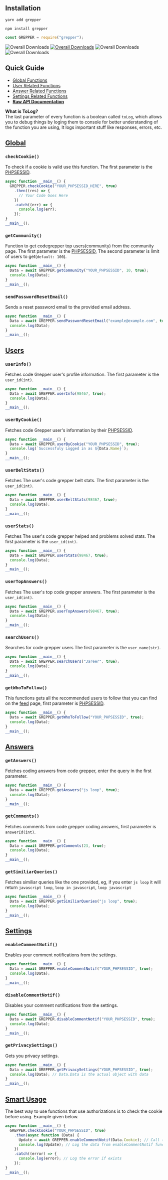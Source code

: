## Installation

```shell
yarn add grepper
```

```shell
npm install grepper
```

```js
const GREPPER = require("grepper");
```

![Overall Downloads](https://img.shields.io/discord/905186462486646814)
[![Overall Downloads](https://img.shields.io/npm/dt/grepper)](https://www.npmjs.com/package/grepper)
![Overall Downloads](https://img.shields.io/npm/v/grepper)
![Overall Downloads](https://img.shields.io/npm/l/grepper)

## Quick Guide

- [Global Functions](https://github.com/jareer12/grepper#global)
- [User Related Functions](https://github.com/jareer12/grepper#users)
- [Answer Related Functions](https://github.com/jareer12/grepper#answers)
- [Settings Related Functions](https://github.com/jareer12/grepper#settings)
- **[Raw API Documentation](https://github.com/jareer12/code-grepper)**

**What is ToLog?**<br>
The last parameter of every function is a boolean called `toLog`, which allows you to debug things by loging them to console for better understanding of the function you are using, It logs important stuff like responses, errors, etc.

## [Global][globaldocs]

### `checkCookie()`

To check if a cookie is valid use this function. The first parameter is the [PHPSESSID][].

```js
async function __main__() {
  GREPPER.checkCookie("YOUR_PHPSESSID_HERE", true)
    .then((res) => {
      // Your Code Goes Here
    })
    .catch((err) => {
      console.log(err);
    });
}
__main__();
```

### `getCommunity()`

Function to get codegrepper top users(community) from the community page. The first parameter is the [PHPSESSID][], The second parameter is limit of users to get(`default: 100`).

```js
async function __main__() {
  Data = await GREPPER.getCommunity("YOUR_PHPSESSID", 10, true);
  console.log(Data);
}
__main__();
```

### `sendPasswordResetEmail()`

Sends a reset password email to the provided email address.

```js
async function __main__() {
  Data = await GREPPER.sendPasswordResetEmail("example@example.com", true);
  console.log(Data);
}
__main__();
```

## [Users][usersdocs]

### `userInfo()`

Fetches code Grepper user's profile information. The first parameter is the `user_id(int)`.

```js
async function __main__() {
  Data = await GREPPER.userInfo(98467, true);
  console.log(Data);
}
__main__();
```

### `userByCookie()`

Fetches code Grepper user's information by their [PHPSESSID][].

```js
async function __main__() {
  Data = await GREPPER.userByCookie("YOUR_PHPSESSID", true);
  console.log(`Successfuly Logged in as ${Data.Name}`);
}
__main__();
```

### `userBeltStats()`

Fetches The user's code grepper belt stats. The first parameter is the `user_id(int)`.

```js
async function __main__() {
  Data = await GREPPER.userBeltStats(98467, true);
  console.log(Data);
}
__main__();
```

### `userStats()`

Fetches The user's code grepper helped and problems solved stats. The first parameter is the `user_id(int)`.

```js
async function __main__() {
  Data = await GREPPER.userStats(98467, true);
  console.log(Data);
}
__main__();
```

### `userTopAnswers()`

Fetches The user's top code grepper answers. The first parameter is the `user_id(int)`.

```js
async function __main__() {
  Data = await GREPPER.userTopAnswers(98467, true);
  console.log(Data);
}
__main__();
```

### `searchUsers()`

Searches for code grepper users The first parameter is the `user_name(str)`.

```js
async function __main__() {
  Data = await GREPPER.searchUsers("Jareer", true);
  console.log(Data);
}
__main__();
```

### `getWhoToFollow()`

This functions gets all the recommended users to follow that you can find on the [feed](https://www.codegrepper.com/app/feed.php) page, first parameter is [PHPSESSID][].

```js
async function __main__() {
  Data = await GREPPER.getWhoToFollow("YOUR_PHPSESSID", true);
  console.log(Data);
}
__main__();
```

## [Answers][answersdocs]

### `getAnswers()`

Fetches coding answers from code grepper, enter the query in the first parameter.

```js
async function __main__() {
  Data = await GREPPER.getAnswers("js loop", true);
  console.log(Data);
}
__main__();
```

### `getComments()`

Fetches comments from code grepper coding answers, first parameter is `answerId(int)`.

```js
async function __main__() {
  Data = await GREPPER.getComments(23, true);
  console.log(Data);
}
__main__();
```

### `getSimiliarQueries()`

Fetches similiar queries like the one provided, eg, if you enter `js loop` it will return `javascript loop`, `loop in javascript`, `loop javascript`

```js
async function __main__() {
  Data = await GREPPER.getSimiliarQueries("js loop", true);
  console.log(Data);
}
__main__();
```

## [Settings][settingsdocs]

### `enableCommentNotif()`

Enables your comment notifications from the settings.

```js
async function __main__() {
  Data = await GREPPER.enableCommentNotif("YOUR_PHPSESSID", true);
  console.log(Data);
}
__main__();
```

### `disableCommentNotif()`

Disables your comment notifications from the settings.

```js
async function __main__() {
  Data = await GREPPER.disableCommentNotif("YOUR_PHPSESSID", true);
  console.log(Data);
}
__main__();
```

### `getPrivacySettings()`

Gets you privacy settings.

```js
async function __main__() {
  Data = await GREPPER.getPrivacySettings("YOUR_PHPSESSID", true);
  console.log(Data); // Data.Data is the actual object with data
}
__main__();
```

## [Smart Usage][phpsessid]

The best way to use functions that use authorizations is to check the cookie before using. Example given below.

```js
async function __main__() {
  GREPPER.checkCookie("YOUR_PHPSESSID", true)
    .then(async function (Data) {
      Update = await GREPPER.enableCommentNotif(Data.Cookie); // Call the function with the valid Cookie
      console.log(Update); // Log the data from enableCommentNotif function
    })
    .catch((error) => {
      console.log(error); // Log the error if exists
    });
}
__main__();
```

[usersdocs]: https://github.com/jareer12/code-grepper#users
[answersdocs]: https://github.com/jareer12/code-grepper#answers
[settingsdocs]: https://github.com/jareer12/code-grepper#settings
[phpsessid]: https://github.com/jareer12/code-grepper#dealing-with-authorizations
[globaldocs]: https://github.com/jareer12/code-grepper#codegrepper-api-docsunofficial
